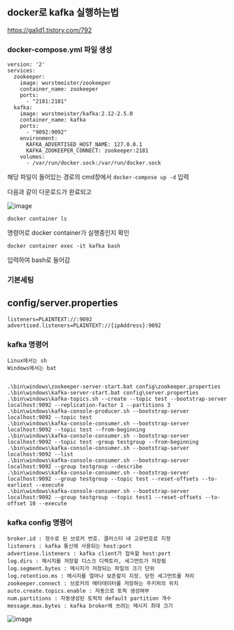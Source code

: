 ## docker로 kafka 실행하는법
https://galid1.tistory.com/792

### docker-compose.yml 파일 생성
```
version: '2'
services:
  zookeeper:
    image: wurstmeister/zookeeper
    container_name: zookeeper
    ports:
      - "2181:2181"
  kafka:
    image: wurstmeister/kafka:2.12-2.5.0
    container_name: kafka
    ports:
      - "9092:9092"
    environment:
      KAFKA_ADVERTISED_HOST_NAME: 127.0.0.1
      KAFKA_ZOOKEEPER_CONNECT: zookeeper:2181
    volumes:
      - /var/run/docker.sock:/var/run/docker.sock
```

해당 파일이 들어있는 경로의 cmd창에서 `docker-compose up -d` 입력

다음과 같이 다운로드가 완료되고

![image](https://user-images.githubusercontent.com/58055835/164141679-144326a8-4435-473e-885e-b23584d376f8.png)

```
docker container ls
```
명령어로 docker container가 실행중인지 확인

```docker container exec -it kafka bash```

입력하여 bash로 들어감

### 기본세팅
## config/server.properties
```
listeners=PLAINTEXT://:9092
advertised.listeners=PLAINTEXT://{ipAddress}:9092
```


### kafka 명령어 
```
Linux에서는 sh
Windows에서는 bat


.\bin\windows\zookeeper-server-start.bat config\zookeeper.properties
.\bin\windows\kafka-server-start.bat config\server.properties
.\bin\windows\kafka-topics.sh --create --topic test --bootstrap-server localhost:9092 --replication-factor 1 --partitions 3
.\bin\windows\kafka-console-producer.sh --bootstrap-server localhost:9092 --topic test
.\bin\windows\kafka-console-consumer.sh --bootstrap-server localhost:9092 --topic test --from-beginning
.\bin\windows\kafka-console-consumer.sh --bootstrap-server localhost:9092 --topic test -group testgroup --from-beginning
.\bin\windows\kafka-console-consumer.sh --bootstrap-server localhost:9092 --list
.\bin\windows\kafka-console-consumer.sh --bootstrap-server localhost:9092 --group testgroup --describe
.\bin\windows\kafka-console-consumer.sh --bootstrap-server localhost:9092 --group testgroup --topic test --reset-offsets --to-earliest --execute
.\bin\windows\kafka-console-consumer.sh --bootstrap-server localhost:9092 --group testgroup --topic test1 --reset-offsets --to-offset 10 --execute

```

### kafka config 명령어
```
broker.id : 정수로 된 브로커 번호. 클러스터 내 고유번호로 지정
listeners : kafka 통신에 사용되는 host:port
advertiese.listeners : kafka client가 접속할 host:port
log.dirs : 메시지를 저장할 디스크 디렉토리, 세그먼트가 저장됨
log.segment.bytes : 메시지가 저장되는 파일의 크기 단위
log.retention.ms : 메시지를 얼마나 보존할지 지정. 닫힌 세그먼트를 처리
zookeeper.connect : 브로커의 메타데이터를 저장하는 주키퍼의 위치
auto.create.topics.enable : 자동으로 토픽 생성여부
num.partitions : 자동생성된 토픽의 default partition 개수
message.max.bytes : kafka broker에 쓰려는 메시지 최대 크기
```




![image](https://user-images.githubusercontent.com/58055835/164142003-9be020dd-92a2-47ea-bfcb-633f3b2b4c78.png)


